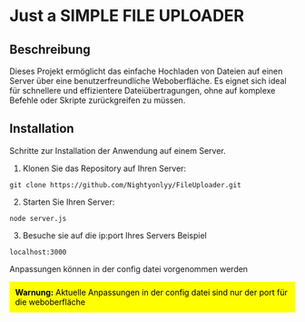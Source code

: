 # Just a SIMPLE FILE UPLOADER

## Beschreibung

Dieses Projekt ermöglicht das einfache Hochladen von Dateien auf einen Server über eine benutzerfreundliche Weboberfläche. Es eignet sich ideal für schnellere und effizientere Dateiübertragungen, ohne auf komplexe Befehle oder Skripte zurückgreifen zu müssen.

## Installation
Schritte zur Installation der Anwendung auf einem Server.

1. Klonen Sie das Repository auf Ihren Server:
```shell
git clone https://github.com/Nightyonlyy/FileUploader.git
```
2. Starten Sie Ihren Server:
```shell
node server.js
```
3. Besuche sie auf die ip:port Ihres Servers
Beispiel
```shell
localhost:3000
```

Anpassungen können in der config datei vorgenommen werden
<div style="background-color:yellow; color:black; padding:10px;">
    <strong>Warnung:</strong> Aktuelle Anpassungen in der config datei sind nur der port für die weboberfläche
</div>

